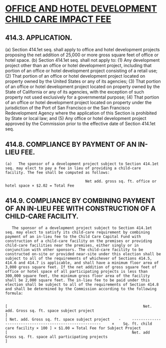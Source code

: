 # [OFFICE AND HOTEL DEVELOPMENT CHILD CARE IMPACT FEE](http://library.amlegal.com/nxt/gateway.dll/California/planning/article4developmentimpactfeesandprojectr?f=templates$fn=default.htm$3.0$vid=amlegal:sanfrancisco_ca$anc=JD_414A.4)

## 414.3.  APPLICATION.
   (a)   Section 414.1et seq. shall apply to office and hotel development projects proposing the net addition of 25,000 or more gross square feet of office or hotel space.
   (b)   Section 414.1et seq. shall not apply to:
      (1)   Any development project other than an office or hotel development project, including that portion of an office or hotel development project consisting of a retail use;
      (2)   That portion of an office or hotel development project located on property owned by the United States or any of its agencies;
      (3)   That portion of an office or hotel development project located on property owned by the State of California or any of its agencies, with the exception of such property not used exclusively for a governmental purpose;
      (4)   That portion of an office or hotel development project located on property under the jurisdiction of the Port of San Francisco or the San Francisco Redevelopment Agency where the application of this Section is prohibited by State or local law; and
      (5)   Any office or hotel development project approved by the Commission prior to the effective date of Section 414.1et seq.

## 414.8.  COMPLIANCE BY PAYMENT OF AN IN-LIEU FEE.

    (a)   The sponsor of a development project subject to Section 414.1et seq. may elect to pay a fee in lieu of providing a child-care facility. The fee shall be computed as follows:

                                        Net add. gross sq. ft. office or hotel space × $2.02 = Total Fee


## 414.9.  COMPLIANCE BY COMBINING PAYMENT OF AN IN-LIEU FEE WITH CONSTRUCTION OF A CHILD-CARE FACILITY.
       The sponsor of a development project subject to Section 414.1et seq. may elect to satisfy its child-care requirement by combining payment of an in-lieu fee to the Child Care Capital Fund with construction of a child-care facility on the premises or providing child-care facilities near the premises, either singly or in conjunction with other sponsors. The child-care facility to be constructed on-site or provided near-site under this election shall be subject to all of the requirements of whichever of Sections 414.5, 414.6 and 414.7 is applicable, and shall have a minimum floor area of 3,000 gross square feet. If the net addition of gross square feet of office or hotel space of all participating projects is less than 300,000 square feet, the minimum gross floor area of the facility shall be 2,000 square feet. The in-lieu fee to be paid under this election shall be subject to all of the requirements of Section 414.8 and shall be determined by the Commission according to the following formula:


    [                                                             Net. add. Gross sq. ft. space subject project                                                  ]
    [ Net. add. Gross sq. ft. space subject project    -     --------------------------------------------------------     ×    Sq. ft. child care facility × 100 ] × $1.00 = Total Fee for Subject Project
    [                                                        Net. add Gross sq. ft. space all participating projects                                             ]

